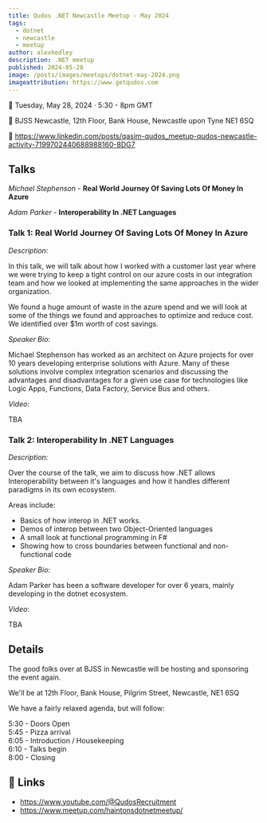 ```yaml
---
title: Qudos .NET Newcastle Meetup - May 2024
tags:
  - dotnet
  - newcastle
  - meetup
author: alexhedley
description: .NET meetup
published: 2024-05-28
image: /posts/images/meetups/dotnet-may-2024.png
imageattribution: https://www.getqudos.com
---
```


<!-- # Qudos DotNet Newcastle Meetup - May 2024 -->

📅 Tuesday, May 28, 2024 · 5:30 - 8pm GMT

📍 BJSS Newcastle, 12th Floor, Bank House, Newcastle upon Tyne NE1 6SQ

<!-- 🔗 https://www.meetup.com/dotnetmeetupnorth/events/.../ -->

🔗 <https://www.linkedin.com/posts/qasim-qudos_meetup-qudos-newcastle-activity-7199702440688988160-8DG7>

## Talks

_Michael Stephenson_ - **Real World Journey Of Saving Lots Of Money In Azure**

_Adam Parker_ - **Interoperability In .NET Languages**

### Talk 1: Real World Journey Of Saving Lots Of Money In Azure

_Description_:

In this talk, we will talk about how I worked with a customer last year where we were trying to keep a tight control on our azure costs in our integration team and how we looked at implementing the same approaches in the wider organization.

We found a huge amount of waste in the azure spend and we will look at some of the things we found and approaches to optimize and reduce cost. We identified over $1m worth of cost savings.

_Speaker Bio_:

Michael Stephenson has worked as an architect on Azure projects for over 10 years developing enterprise solutions with Azure. Many of these solutions involve complex integration scenarios and discussing the advantages and disadvantages for a given use case for technologies like Logic Apps, Functions, Data Factory, Service Bus and others.

_Video_:

TBA

### Talk 2: Interoperability In .NET Languages

_Description_:

Over the course of the talk, we aim to discuss how .NET allows Interoperability between it's languages and how it handles different paradigms in its own ecosystem.

Areas include:

- Basics of how interop in .NET works.
- Demos of interop between two Object-Oriented languages
- A small look at functional programming in F#
- Showing how to cross boundaries between functional and non-functional code

_Speaker Bio_:

Adam Parker has been a software developer for over 6 years, mainly developing in the dotnet ecosystem.

_Video_:

TBA

## Details

The good folks over at BJSS in Newcastle will be hosting and sponsoring the event again.

We'll be at 12th Floor, Bank House, Pilgrim Street, Newcastle, NE1 6SQ

We have a fairly relaxed agenda, but will follow:

5:30 - Doors Open  
5:45 - Pizza arrival  
6:05 - Introduction / Housekeeping  
6:10 - Talks begin  
8:00 - Closing  

## 🔗 Links

- <https://www.youtube.com/@QudosRecruitment>
- <https://www.meetup.com/haintonsdotnetmeetup/>
